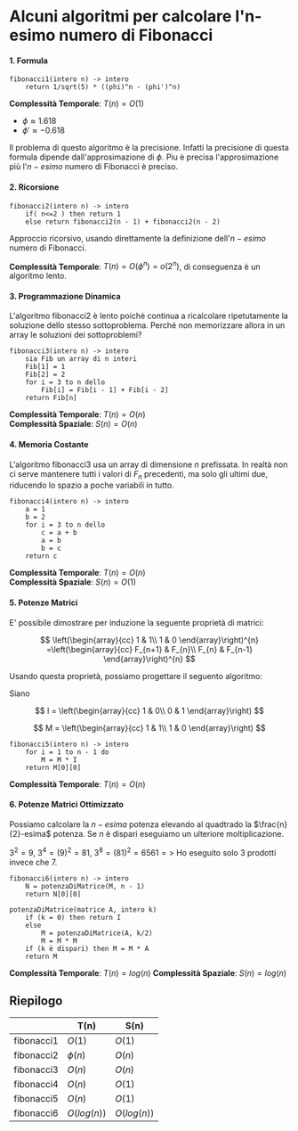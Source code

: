 # Alcuni algoritmi per calcolare l'n-esimo numero di Fibonacci

#### 1. Formula

```
fibonacci1(intero n) -> intero
    return 1/sqrt(5) * ((phi)^n - (phi')^n)
```

**Complessità Temporale**: $T(n) = O(1)$

- $\phi \approx 1.618$
- $\phi' \approx - 0.618$

Il problema di questo algoritmo è la precisione. 
Infatti la precisione di questa formula dipende dall'approsimazione di $\phi$. Piu è precisa l'approsimazione più l'$n-esimo$ numero di Fibonacci è preciso.

#### 2. Ricorsione

```
fibonacci2(intero n) -> intero
    if( n<=2 ) then return 1
    else return fibonacci2(n - 1) + fibonacci2(n - 2)
```

Approccio ricorsivo, usando direttamente la definizione dell'$n-esimo$ numero di Fibonacci.

**Complessità Temporale**: $T(n) = O(\phi^n) = o(2^n)$, di conseguenza è un algoritmo lento.

#### 3. Programmazione Dinamica

L'algoritmo fibonacci2 è lento poichè continua a ricalcolare ripetutamente la soluzione 
dello stesso sottoproblema. Perché non memorizzare allora in un array le soluzioni dei sottoproblemi?

```
fibonacci3(intero n) -> intero
    sia Fib un array di n interi
    Fib[1] = 1
    Fib[2] = 2
    for i = 3 to n dello
        Fib[i] = Fib[i - 1] + Fib[i - 2]
    return Fib[n]
```

**Complessità Temporale**: $T(n) = O(n)$  
**Complessità Spaziale**: $S(n) = O(n)$

#### 4. Memoria Costante

L'algoritmo fibonacci3 usa un array di dimensione $n$ prefissata. In realtà non ci serve mantenere tutti i valori di $F_{n}$ precedenti,
ma solo gli ultimi due, riducendo lo spazio a poche variabili in tutto.

```
fibonacci4(intero n) -> intero
    a = 1
    b = 2
    for i = 3 to n dello
        c = a + b
        a = b
        b = c
    return c
```

**Complessità Temporale**: $T(n) = O(n)$  
**Complessità Spaziale**: $S(n) = O(1)$

#### 5. Potenze Matrici

E' possibile dimostrare per induzione la seguente proprietà di matrici:

$$
\left(\begin{array}{cc} 
1 & 1\\
1 & 0
\end{array}\right)^{n}
=\left(\begin{array}{cc} 
F_{n+1} & F_{n}\\
F_{n} & F_{n-1}
\end{array}\right)^{n}
$$

Usando questa proprietà, possiamo progettare il seguento algoritmo:

Siano

$$
I = 
\left(\begin{array}{cc} 
1 & 0\\
0 & 1
\end{array}\right)
$$



$$
M = \left(\begin{array}{cc} 
1 & 1\\
1 & 0
\end{array}\right)
$$  

```
fibonacci5(intero n) -> intero
    for i = 1 to n - 1 do 
        M = M * I
    return M[0][0]
```
**Complessità Temporale**: $T(n) = O(n)$

#### 6. Potenze Matrici Ottimizzato

Possiamo calcolare la $n-esima$ potenza elevando al quadtrado la $\frac{n}{2}-esima$ potenza. Se $n$ è dispari eseguiamo un ulteriore moltiplicazione.

$3^2 = 9$, $3^4 = (9)^2 = 81$, $3^8 = (81)^2 = 6561 =>$ Ho eseguito solo 3 prodotti invece che 7.

```
fibonacci6(intero n) -> intero
    N = potenzaDiMatrice(M, n - 1)
    return N[0][0]

potenzaDiMatrice(matrice A, intero k)
    if (k = 0) then return I
    else
        M = potenzaDiMatrice(A, k/2)
        M = M * M
    if (k è dispari) then M = M * A
    return M
```

**Complessità Temporale**: $T(n) = log(n)$
**Complessità Spaziale**: $S(n) = log(n)$


## Riepilogo

|            | T(n)        | S(n)        |
| ---------- | ----------- | ----------- |
| fibonacci1 | $O(1)$      | $O(1)$      |
| fibonacci2 | $\phi(n)$   | $O(n)$      |
| fibonacci3 | $O(n)$      | $O(n)$      |
| fibonacci4 | $O(n)$      | $O(1)$      |
| fibonacci5 | $O(n)$      | $O(1)$      |
| fibonacci6 | $O(log(n))$ | $O(log(n))$ |

